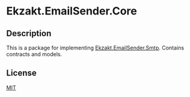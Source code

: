 ﻿# Ekzakt.EmailSender.Core

## Description
This is a package for implementing [Ekzakt.EmailSender.Smtp](https://github.com/Ekzakt/Ekzakt.EmailSender/tree/master/Ekzakt.EmailSender.Smtp). 
Contains contracts and models.

## License
[MIT](https://choosealicense.com/licenses/mit/)